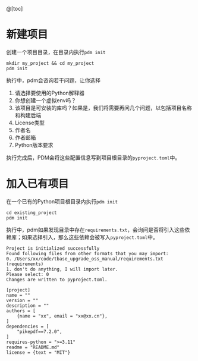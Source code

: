 @[toc]

# 新建项目
创建一个项目目录，在目录内执行`pdm init`
```
mkdir my_project && cd my_project
pdm init
```

执行中，pdm会咨询若干问题，让你选择
1. 请选择要使用的Python解释器
2. 你想创建一个虚拟env吗？
3. 该项目是可安装的库吗？如果是，我们将需要再问几个问题，以包括项目名称和构建后端
4. License类型
5. 作者名
6. 作者邮箱
7. Python版本要求

执行完成后，PDM会将这些配置信息写到项目根目录的`pyproject.toml`中。
# 加入已有项目
在一个已有的Python项目根目录内执行`pdm init`
```
cd existing_project
pdm init
```

执行中，pdm如果发现目录中存在`requirements.txt`，会询问是否将引入这些依赖库；如果选择引入，那么这些依赖会被写入`pyproject.toml`中。

```
Project is initialized successfully
Found following files from other formats that you may import:
0. /Users/xx/code/tbase_upgrade_oss_manual/requirements.txt (requirements)
1. don't do anything, I will import later.
Please select: 0
Changes are written to pyproject.toml.
```

```
[project]
name = ""
version = ""
description = ""
authors = [
    {name = "xx", email = "xx@xx.cn"},
]
dependencies = [
    "pikepdf==7.2.0",
]
requires-python = ">=3.11"
readme = "README.md"
license = {text = "MIT"}
```
